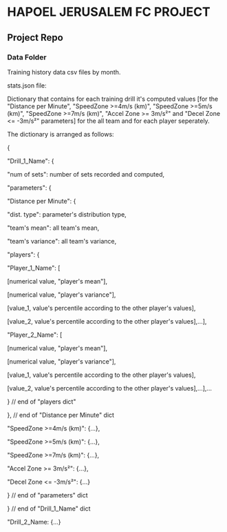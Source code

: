 # HAPOEL JERUSALEM FC PROJECT
## Project Repo
### Data Folder
Training history data csv files by month.

stats.json file:

Dictionary that contains for each training drill it's computed values [for the "Distance per Minute", "SpeedZone >=4m/s (km)", "SpeedZone >=5m/s (km)", "SpeedZone >=7m/s (km)", "Accel Zone >= 3m/s²" and "Decel Zone <= -3m/s²" parameters] for the all team and for each player seperately.

The dictionary is arranged as follows:

{

"Drill_1_Name": {

"num of sets": number of sets recorded and computed, 

"parameters": {

"Distance per Minute": {

"dist. type": parameter's distribution type,

"team's mean": all team's mean,

"team's variance": all team's variance,

"players": {

"Player_1_Name": [

[numerical value, "player's mean"],

[numerical value, "player's variance"],

[value_1, value's percentile according to the other player's values],

[value_2, value's percentile according to the other player's values],...],

"Player_2_Name": [

[numerical value, "player's mean"],

[numerical value, "player's variance"],

[value_1, value's percentile according to the other player's values],

[value_2, value's percentile according to the other player's values],...],...

} // end of "players dict"

}, // end of "Distance per Minute" dict

"SpeedZone >=4m/s (km)": {...},

"SpeedZone >=5m/s (km)": {...},

"SpeedZone >=7m/s (km)": {...},

"Accel Zone >= 3m/s²": {...},

"Decel Zone <= -3m/s²": {...}

} // end of "parameters" dict
                                                                    
} // end of "Drill_1_Name" dict

"Drill_2_Name: {...}
                                                                    
                                                                    
